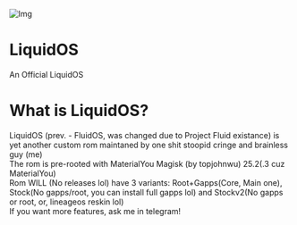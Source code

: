 ![Img](https://raw.githubusercontent.com/fluid-developer/fluid-developer.github.io/main/logos/LiquidOS-logo.png)

# LiquidOS
An Official LiquidOS

# What is LiquidOS?
LiquidOS (prev. - FluidOS, was changed due to Project Fluid existance) is yet another custom rom maintaned by one shit stoopid cringe and brainless guy (me)<br>
The rom is pre-rooted with MaterialYou Magisk (by topjohnwu) 25.2(.3 cuz MaterialYou)<br>
Rom WILL (No releases lol) have 3 variants: Root+Gapps(Core, Main one), Stock(No gapps/root, you can install full gapps lol) and Stockv2(No gapps or root, or, lineageos reskin lol)<br>
If you want more features, ask me in telegram!

